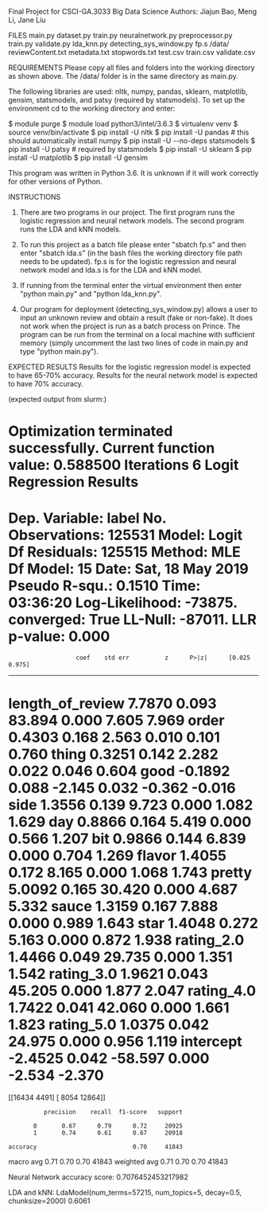 Final Project for CSCI-GA.3033 Big Data Science
Authors: Jiajun Bao, Meng Li, Jane Liu


FILES
main.py
dataset.py
train.py
neuralnetwork.py
preprocessor.py
train.py
validate.py
lda_knn.py
detecting_sys_window.py
fp.s
/data/
    reviewContent.txt
    metadata.txt
    stopwords.txt
    test.csv
    train.csv
    validate.csv


REQUIREMENTS
Please copy all files and folders into the working directory as shown above. The /data/ folder is in the same directory as main.py.

The following libraries are used: nltk, numpy, pandas, sklearn, matplotlib, gensim, statsmodels, and patsy (required by statsmodels). To set up the environment cd to the working directory and enter:

$ module purge
$ module load python3/intel/3.6.3
$ virtualenv venv
$ source venv/bin/activate
$ pip install -U nltk
$ pip install -U pandas     # this should automatically install numpy
$ pip install -U --no-deps statsmodels
$ pip install -U patsy      # required by statsmodels
$ pip install -U sklearn
$ pip install -U matplotlib
$ pip install -U gensim

This program was written in Python 3.6. It is unknown if it will work correctly for other versions of Python.


INSTRUCTIONS
1. There are two programs in our project. The first program runs the logistic regression and neural network models. The second program runs the LDA and kNN models.

2. To run this project as a batch file please enter "sbatch fp.s" and then enter "sbatch lda.s" (in the bash files the working directory file path needs to be updated). fp.s is for the logistic regression and neural network model and lda.s is for the LDA and kNN model.

3. If running from the terminal enter the virtual environment then enter "python main.py" and "python lda_knn.py".

4. Our program for deployment (detecting_sys_window.py) allows a user to input an unknown review and obtain a result (fake or non-fake). It does not work when the project is run as a batch process on Prince. The program can be run from the terminal on a local machine with sufficient memory (simply uncomment the last two lines of code in main.py and type "python main.py").


EXPECTED RESULTS
Results for the logistic regression model is expected to have 65-70% accuracy.
Results for the neural network model is expected to have 70% accuracy.

(expected output from slurm:)

Optimization terminated successfully.
         Current function value: 0.588500
         Iterations 6
                           Logit Regression Results
==============================================================================
Dep. Variable:                  label   No. Observations:               125531
Model:                          Logit   Df Residuals:                   125515
Method:                           MLE   Df Model:                           15
Date:                Sat, 18 May 2019   Pseudo R-squ.:                  0.1510
Time:                        03:36:20   Log-Likelihood:                -73875.
converged:                       True   LL-Null:                       -87011.
                                        LLR p-value:                     0.000
====================================================================================
                       coef    std err          z      P>|z|      [0.025      0.975]
------------------------------------------------------------------------------------
length_of_review     7.7870      0.093     83.894      0.000       7.605       7.969
order                0.4303      0.168      2.563      0.010       0.101       0.760
thing                0.3251      0.142      2.282      0.022       0.046       0.604
good                -0.1892      0.088     -2.145      0.032      -0.362      -0.016
side                 1.3556      0.139      9.723      0.000       1.082       1.629
day                  0.8866      0.164      5.419      0.000       0.566       1.207
bit                  0.9866      0.144      6.839      0.000       0.704       1.269
flavor               1.4055      0.172      8.165      0.000       1.068       1.743
pretty               5.0092      0.165     30.420      0.000       4.687       5.332
sauce                1.3159      0.167      7.888      0.000       0.989       1.643
star                 1.4048      0.272      5.163      0.000       0.872       1.938
rating_2.0           1.4466      0.049     29.735      0.000       1.351       1.542
rating_3.0           1.9621      0.043     45.205      0.000       1.877       2.047
rating_4.0           1.7422      0.041     42.060      0.000       1.661       1.823
rating_5.0           1.0375      0.042     24.975      0.000       0.956       1.119
intercept           -2.4525      0.042    -58.597      0.000      -2.534      -2.370
====================================================================================
[[16434  4491]
 [ 8054 12864]]

              precision    recall  f1-score   support

           0       0.67      0.79      0.72     20925
           1       0.74      0.61      0.67     20918

    accuracy                           0.70     41843
   macro avg       0.71      0.70      0.70     41843
weighted avg       0.71      0.70      0.70     41843


Neural Network accuracy score: 0.7076452453217982

LDA and kNN: 
LdaModel(num_terms=57215, num_topics=5, decay=0.5, chunksize=2000) 0.6061


